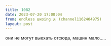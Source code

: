 ```yaml
---
title: 1082
date: 2023-07-20 17:00:04
from: endless шизing ⍼ (channel1162404975)
layout: post
---
```


они не могут выехать отсюда, машин мало.....
